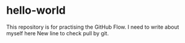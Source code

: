 # hello-world
This repository is for practising the GitHub Flow.
I need to write about myself here
New line to check pull by git.
